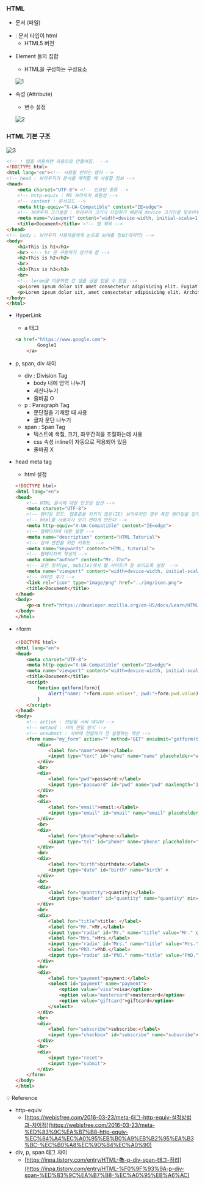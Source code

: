 ### HTML

- 문서 (파일)
- <!DOCTYPE html> : 문서 타입이 html
    - HTML5 버전
- Element 들의 집합
    - HTML을 구성하는 구성요소
    
    ![1](./img/img_html1.png)
    
- 속성 (Attribute)
    - 변수 설정
    
    ![2](./img/img_html2.png)
    

### HTML 기본 구조

![3](./img/img_html3.png)

```html
<!-- ! 탭을 이용하면 자동으로 만들어짐.  -->
<!DOCTYPE html>
<html lang="en"><!-- 사용할 언어는 영어 -->
<!-- head : 브라우저가 문서를 해적할 때 사용할 정보 -->
<head>
    <meta charset="UTF-8"> <!-- 인코딩 종류 -->
    <!-- http-equiv : MS 브라우저 호환성 -->
    <!-- content : 문서모드 -->
    <meta http-equiv="X-UA-Compatible" content="IE=edge">
    <!-- 브라우저 크기설정 : 브라우저 크기가 다양하기 때문에 device 크기만큼 맞추어줘-->
    <meta name="viewport" content="width=device-width, initial-scale=1.0">
    <title>Document</title> <!-- 탭 제목 -->
</head>
<!-- body : 브라우저 사용자들에게 눈으로 보여줄 정보(데이터) -->
<body>
    <h1>This is h1</h1>
    <hr> <!-- hr 은 구분자가 생기게 함 -->
    <h2>This is h2</h2>
    <br>
    <h3>This is h3</h3>
    <br>
    <!-- lorem을 이용하면 긴 샘플 글을 얻을 수 있음 -->
    <p>Lorem ipsum dolor sit amet consectetur adipisicing elit. Fugiat harum vel ducimus minima unde delectus ad aspernatur vero, odit aperiam ullam id atque ab doloremque ipsam, sed facilis incidunt numquam.</p> 
    <p>Lorem ipsum dolor sit, amet consectetur adipisicing elit. Architecto consequuntur sit nostrum explicabo, illo magni vero unde omnis, eius iure vel dolor itaque alias aliquid eaque distinctio ipsum. Repellendus, asperiores.</p>
</body>
</html>
```

- HyperLink
    - a 태그
    
    ```html
    <a href="https://www.google.com">
            Google1
        </a>
    ```
    
- p, span, div 차이
    - div : Division Tag
        - body 내에 영역 나누기
        - 세션나누기
        - 줄바꿈 O
    - p : Paragraph Tag
        - 문단절을 기재할 때 사용
        - 글자 문단 나누기
    - span : Span Tag
        - 텍스트에 색칠, 크기, 좌우간격을 조절하는데 사용
        - css 속성 inline이 자동으로 적용되어 있음
        - 줄바꿈 X
- head meta tag
    - html 설정
    
    ```html
    <!DOCTYPE html>
    <html lang="en">
    <head>
        <!-- HTML 문서에 대한 인코딩 옵션 -->
        <meta charset="UTF-8">
        <!-- 렌더링 모드: 웹표준을 지키지 않은(IE) 브라우저인 경우 특정 랜더링을 정의하는 옵션 -->
        <!-- html를 사용자가 보기 편하게 만든다 -->
        <meta http-equiv="X-UA-Compatible" content="IE=edge">
        <!-- 웹페이지에 대한 설명 -->
        <meta name="description" content="HTML Tutorial">
        <!-- 검색 엔진을 위한 키워드  -->
        <meta name="keywords" content="HTML, tutorial">
        <!-- 웹페이지의 작성자 -->
        <meta name="author" content="Mr. Cho">
        <!-- 모든 장치(pc, mobile)에서 웹 사이트가 잘 보이도록 설정  -->
        <meta name="viewport" content="width=device-width, initial-scale=1.0">
        <!-- 아이콘 추가 -->
        <link rel="icon" type="image/png" href="../img/icon.png">
        <title>Document</title>
    </head>
    <body>
        <p><a href="https://developer.mozilla.org/en-US/docs/Learn/HTML/Introduction_to_HTML/The_head_metadata_in_HTML#metadata_the_meta_element" target="_blank">metadata:</a> a set of data that describes and gives information about other data.</p>
    </body>
    </html>
    ```
    
- ⭐form
    
    ```html
    <!DOCTYPE html>
    <html lang="en">
    <head>
        <meta charset="UTF-8">
        <meta http-equiv="X-UA-Compatible" content="IE=edge">
        <meta name="viewport" content="width=device-width, initial-scale=1.0">
        <title>Document</title>
        <script>
            function getform(form){
                alert("name: "+form.name.value+", pwd:"+form.pwd.value);
            }
        </script>
    </head>
    <body>
        <!-- action : 전달될 서버 데이터 -->
        <!-- method : 서버 전달 방식 -->
        <!-- onsubmit : 서버에 전달하기 전 실행하는 액션 -->
        <form name="my_form" action="" method="GET" onsubmit="getform(this);">
            <div>
                <label for="name">name:</label>
                <input type="text" id="name" name="name" placeholder="what is your name?" required>
            </div>
            <br>
            <div>
                <label for="pwd">password:</label>
                <input type="password" id="pwd" name="pwd" maxlength="10" required>
            </div>
            <br>
            <div>
                <label for="email">email:</label>
                <input type="email" id="email" name="email" placeholder="example@gmail.com">
            </div>
            <br>
            <div>
                <label for="phone">phone:</label>
                <input type="tel" id="phone" name="phone" placeholder="(123) 123-1234">
            </div>
            <br>
            <div>
                <label for="birth">birthdate:</label>
                <input type="date" id="birth" name="birth" >
            </div>
            <br>
            <div>
                <label for="quantity">quantity:</label>
                <input type="number" id="quantity" name="quantity" min="0" max="100" value="1">
            </div>
            <br>
            <div>
                <label for="title">title: </label>
                <label for="Mr.">Mr.</label>
                <input type="radio" id="Mr." name="title" value="Mr." checked>
                <label for="Mrs.">Mrs.</label>
                <input type="radio" id="Mrs." name="title" value="Mrs.">
                <label for="PhD.">PhD.</label>
                <input type="radio" id="PhD." name="title" value="PhD.">
            </div>
            <br>
            <div>
                <label for="payment">payment:</label> 
                <select id="payment" name="payment">
                    <option value="visa">visa</option>
                    <option value="mastercard">mastercard</option>
                    <option value="giftcard">giftcard</option>
                </select>
            </div>
            <br>
            <div>
                <label for="subscribe">subscribe:</label>
                <input type="checkbox" id="subscribe" name="subscribe">
            </div>
            <br>
            <div>
                <input type="reset">
                <input type="submit">
            </div>
        </form>
    </body>
    </html>
    ```
    

<aside>
💡 Reference

</aside>

- http-equiv
    - [https://webisfree.com/2016-03-23/meta-태그-http-equiv-설정방법과-차이점](https://webisfree.com/2016-03-23/meta-%ED%83%9C%EA%B7%B8-http-equiv-%EC%84%A4%EC%A0%95%EB%B0%A9%EB%B2%95%EA%B3%BC-%EC%B0%A8%EC%9D%B4%EC%A0%90)
- div, p, span 태그 차이
    - [https://inpa.tistory.com/entry/HTML-📚-p-div-span-태그-정리](https://inpa.tistory.com/entry/HTML-%F0%9F%93%9A-p-div-span-%ED%83%9C%EA%B7%B8-%EC%A0%95%EB%A6%AC)